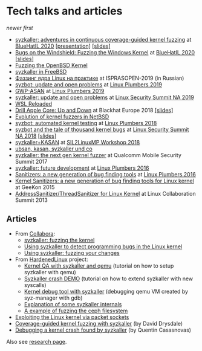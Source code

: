# Tech talks and articles

_newer first_
* [syzkaller: adventures in continuous coverage-guided kernel fuzzing](https://www.youtube.com/watch?v=YwX4UyXnhz0)
at [BlueHatIL 2020](https://www.bluehatil.com)
[[presentation]](https://docs.google.com/presentation/d/e/2PACX-1vRWjOOL45BclKsCPMzdWmvH12hu-Ld1cU5MbB1tqcBhjVIr1M_qxZRE-ObKcVmqpCyqRAO62Sxm0_aW/pub?start=false&loop=false&delayms=3000)
[[slides]](https://msrnd-cdn-stor.azureedge.net/bluehat/bluehatil/2019/assets/doc/syzkaller%20Adventures%20in%20Continuous%20Coverage-guided%20Kernel%20Fuzzing.pdf)
* [Bugs on the Windshield: Fuzzing the Windows Kernel](https://www.youtube.com/watch?v=__7PAzgbprw)
at [BlueHatIL 2020](https://www.bluehatil.com)
[[slides]](https://msrnd-cdn-stor.azureedge.net/bluehat/bluehatil/2019/assets/doc/Bugs%20on%20the%20Windshield%20Fuzzing%20the%20Windows%20Kernel.pdf)
* [Fuzzing the OpenBSD Kernel](https://www.openbsd.org/papers/fuzz-slides.pdf)
* [syzkaller in FreeBSD](https://papers.freebsd.org/2019/octvendorsummit/johnston-syzkaller/)
* [Фаззинг ядра Linux на практике](http://0x1.tv/20191206AG) at ISPRASOPEN-2019 (in Russian)
* [syzbot: update and open problems](https://linuxplumbersconf.org/event/4/contributions/428/attachments/308/515/syzbot__Plumbers_2019.pdf)
at [Linux Plumbers 2019](https://linuxplumbersconf.org/event/4/contributions/428/)
* [GWP-ASAN](https://linuxplumbersconf.org/event/4/contributions/425/attachments/307/513/GWP-ASAN__Plumbers_2019.pdf)
at [Linux Plumbers 2019](https://linuxplumbersconf.org/event/4/contributions/425/)
* [syzkaller: update and open problems](https://static.sched.com/hosted_files/lssna19/16/syzkaller%20LSS%20NA%202019.pdf)
at [Linux Security Summit NA 2019](https://lssna19.sched.com/event/RHaW)
* [WSL Reloaded](https://www.slideshare.net/AnthonyLAOUHINETSUEI/wsl-reloaded)
* [Drill Apple Core: Up and Down](https://www.youtube.com/watch?v=zDXyH8HxTwg)
at Blackhat Europe 2018 [[slides]](https://i.blackhat.com/eu-18/Wed-Dec-5/eu-18-Juwei_Lin-Drill-The-Apple-Core.pdf)
* [Evolution of kernel fuzzers in NetBSD](https://troopers.de/downloads/troopers19/TROOPERS19_AR_Evolution_of_kernel.pdf)
* [syzbot: automated kernel testing](https://linuxplumbersconf.org/event/2/contributions/237/attachments/61/71/syzbot_automated_kernel_testing.pdf)
at [Linux Plumbers 2018](https://linuxplumbersconf.org/event/2/contributions/237/)
* [syzbot and the tale of thousand kernel bugs](https://www.youtube.com/watch?v=qrBVXxZDVQY)
at [Linux Security Summit NA 2018](https://lssna18.sched.com/event/FLYI/syzbot-and-the-tale-of-thousand-kernel-bugs-dmitry-vyukov-google) [[slides]](https://events19.linuxfoundation.org/wp-content/uploads/2017/11/Syzbot-and-the-Tale-of-Thousand-Kernel-Bugs-Dmitry-Vyukov-Google.pdf)
* [syzkaller+KASAN](https://docs.google.com/presentation/d/e/2PACX-1vSEBicdYC8lHHglZeRt8zw-UQHSs8WohvF94X6th9vgNYDXEACla9-0QLf5T4Xgp-ue9I7ceIS-4InI/pub?start=false&loop=false&delayms=3000)
at [SIL2LinuxMP Workshop 2018](http://www.osadl.org/SIL2LinuxMP-Workshop-7-April-17-to-19.sil2linuxmp-workshop7.0.html)
* [ubsan, kasan, syzkaller und co](https://www.youtube.com/watch?v=Acp0A9X1254&t=1699s)
* [syzkaller: the next gen kernel fuzzer](https://www.slideshare.net/DmitryVyukov/syzkaller-the-next-gen-kernel-fuzzer)
at Qualcomm Mobile Security Summit 2017
* [syzkaller: future development](https://www.linuxplumbersconf.net/2016/ocw//system/presentations/3561/original/Syzkaller.pdf)
at [Linux Plumbers 2016](https://blog.linuxplumbersconf.org/2016/ocw/proposals/3561.html)
* [Sanitizers: a new generation of bug finding tools](https://blog.linuxplumbersconf.org/2016/ocw/system/presentations/3471/original/Sanitizers.pdf)
at [Linux Plumbers 2016](https://blog.linuxplumbersconf.org/2016/ocw/proposals/3471.html)
* [Kernel Sanitizers: a new generation of bug finding tools for Linux kernel](https://docs.google.com/presentation/d/e/2PACX-1vQyApzKGeFnrfOETIscmnpvxRz9pVwzNTQE495LnP1MRXQjQmtZGr9LlN2ITplw73h-ma4ZVyq-33OV/pub?start=false&loop=false&delayms=3000)
at GeeKon 2015
* [AddressSanitizer/ThreadSanitizer for Linux Kernel](https://www.youtube.com/watch?v=capbD_aRz40)
at Linux Collaboration Summit 2013

## Articles

* From [Collabora](https://twitter.com/Collabora):
  * [syzkaller: fuzzing the kernel](https://www.collabora.com/news-and-blog/blog/2020/03/26/syzkaller-fuzzing-the-kernel/)
  * [Using syzkaller to detect programming bugs in the Linux kernel](https://www.collabora.com/news-and-blog/blog/2020/04/17/using-syzkaller-to-detect-programming-bugs-in-linux/)
  * [Using syzkaller: fuzzing your changes](https://www.collabora.com/news-and-blog/blog/2020/05/12/using-syzkaller-fuzzing-your-changes/)
* From [HardenedLinux](https://github.com/hardenedlinux) project:
  * [Kernel QA with syzkaller and qemu](https://github.com/hardenedlinux/Debian-GNU-Linux-Profiles/blob/master/docs/harbian_qa/fuzz_testing/syzkaller_general.md) (tutorial on how to setup syzkaller with qemu)
  * [Syzkaller crash DEMO](https://github.com/hardenedlinux/Debian-GNU-Linux-Profiles/blob/master/docs/harbian_qa/fuzz_testing/syzkaller_crash_demo.md) (tutorial on how to extend syzkaller with new syscalls)
  * [Kernel debug tool with syzkaller](https://github.com/hardenedlinux/Debian-GNU-Linux-Profiles/blob/master/docs/harbian_qa/fuzz_testing/syz_debug.md) (debugging qemu VM created by syz-manager with gdb)
  * [Explanation of some syzkaller internals](https://github.com/hardenedlinux/Debian-GNU-Linux-Profiles/blob/master/docs/harbian_qa/fuzz_testing/syz_analysis.md)
  * [A example of fuzzing the ceph filesystem](https://github.com/hardenedlinux/Debian-GNU-Linux-Profiles/tree/master/docs/harbian_qa/fuzz_testing/syz_for_ceph)
* [Exploiting the Linux kernel via packet sockets](https://googleprojectzero.blogspot.com/2017/05/exploiting-linux-kernel-via-packet.html)
* [Coverage-guided kernel fuzzing with syzkaller](https://lwn.net/Articles/677764/) (by David Drysdale)
* [Debugging a kernel crash found by syzkaller](http://vegardno.blogspot.de/2016/08/sync-debug.html) (by Quentin Casasnovas)

Also see [research page](/docs/research.md).
